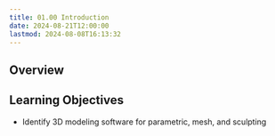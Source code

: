 ```yaml
---
title: 01.00 Introduction
date: 2024-08-21T12:00:00
lastmod: 2024-08-08T16:13:32
---
```


## Overview

## Learning Objectives

- Identify 3D modeling software for parametric, mesh, and sculpting

